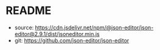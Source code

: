 <!--
SPDX-FileCopyrightText: 2025 Christian Winger <c@wingechr.de>

SPDX-License-Identifier: CC0-1.0
-->

# README

- source: https://cdn.jsdelivr.net/npm/@json-editor/json-editor@2.9.1/dist/jsoneditor.min.js
- git: https://github.com/json-editor/json-editor
